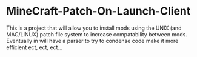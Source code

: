 MineCraft-Patch-On-Launch-Client
================================

This is a project that will allow you to install mods using the UNIX (and MAC/LINUX) patch file system to increase compatability between mods.
Eventually in will have a parser to try to condense code make it more efficient ect, ect, ect...